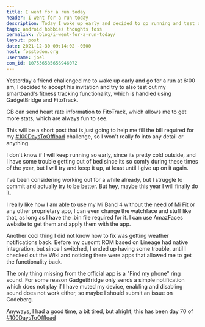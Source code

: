 ```yaml
---
title: I went for a run today
header: I went for a run today
description: Today I woke up early and decided to go running and test out GadgetBridge + FitoTrack
tags: android hobbies thoughts foss
permalink: /blog/i-went-for-a-run-today/
layout: post
date: 2021-12-30 09:14:02 -0500
host: fosstodon.org
username: joel
com_id: 107536585656946072
---
```


Yesterday a friend challenged me to wake up early and go for a run at 6:00 am, 
I decided to accept his invitation and try to also test out my smartband's fitness tracking functionality, which is handled using GadgetBridge and FitoTrack.

GB can send heart rate information to FitoTrack, which allows me to get more stats, which are always fun to see.

This will be a short post that is just going to help me fill the bill required for my [#100DaysToOffload](https://100DaysToOffload.com) challenge, so I won't really fo into any detail or anything.

I don't know if I will keep running so early, since its pretty cold outside, and I have some trouble getting out of bed since its so comfy during these times of the year, but I will try and keep it up, at least until I give up on it again.

I've been considering working out for a while already, but I struggle to commit and actually try to be better. But hey, maybe this year I will finally do it.

I really like how I am able to use my Mi Band 4 without the need of Mi Fit or any other proprietary app, I can even change the watchface and stuff like that, as long as I have the .bin file required for it. I can use AmazFaces website to get them and apply them with the app.

Another cool thing I did not know how to fix was getting weather notifications back. Before my cusomt ROM based on Lineage had native integration, but since I switched, I ended up having some trouble, until I checked out the Wiki and noticing there were apps that allowed me to get the functionality back.

The only thing missing from the official app is a "Find my phone" ring sound. For some reason GadgetBridge only sends a simple notification which does not play if I have muted my device, enabling and disabling sound does not work either, so maybe I should submit an issue on Codeberg.

Anyways, I had a good time, a bit tired, but alright, this has been day 70 of [#100DaysToOffload](https://100DaysToOffload.com)




